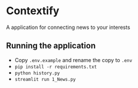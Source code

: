 # Contextify
A application for connecting news to your interests

## Running the application
- Copy `.env.example` and rename the copy to `.env`
- `pip install -r requirements.txt`
- `python history.py`
- `streamlit run 1_News.py`